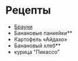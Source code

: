 # Рецепты

- [Брауни](brownie.md)
- Банановые панкейки**
- Картофель «Айдахо»
- Банановый хлеб**
- курица "Пикассо"